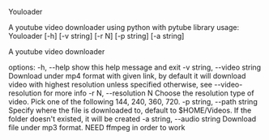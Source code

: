 Youloader

A youtube video downloader using python with pytube library
usage: Youloader [-h] [-v string] [-r N] [-p string] [-a string]

A youtube video downloader

options:
  -h, --help            show this help message and exit
  -v string, --video string
                        Download under mp4 format with given link, by
                        default it will download video with highest resolution
                        unless specified otherwise, see --video-resolution for
                        more info
  -r N, --resolution N  Choose the resolution type of video. Pick one of the following 144, 240, 
                        360, 720.
  -p string, --path string
                        Specify where the file is downloaded to, default to
                        $HOME/Videos. If the folder doesn't existed, it will
                        be created
  -a string, --audio string
                        Download file under mp3 format. NEED ffmpeg in order to work
